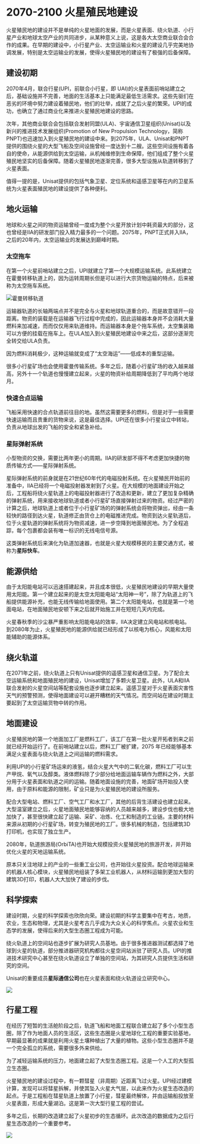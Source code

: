 # 2070-2100 火星殖民地建设

火星殖民地的建设并不是单纯的火星地面的发展，而是火星表面、绕火轨道、小行星产业和地球太空产业的共同进步，从某种意义上说，这是各大太空商业联合会合作的成果。在早期的建设中，小行星产业、太空运输业和火星的建设几乎完美地协调发展，特别是太空运输业的发展，使得火星殖民地的建设有了极强的后备保障。

## 建设初期

2070年4月，联合行星(UPI，前联合小行星，即 UAI)的火星表面前哨站建立之后，基础设施并不完善，地面的生活基本上只能满足最低生活需求。这些先驱们在恶劣的环境中努力建设着殖民地，他们的壮举，成就了之后火星的繁荣。UPI的成功，也确立了通过商业化来推进火星殖民地建设的思路。

次年，其他商业联合会包括联合发射同盟(ULA)、宇宙通信卫星组织(Unisat)以及新兴的推进技术发展组织(Promotion of New Propulsion Technology，简称PNPT)也迅速加入到火星殖民地的建设中来。到2075年，ULA、Unisat和PNPT提供的围绕火星的大型飞船及空间设施曾经一度达到十二艘。这些空间设施有着各自的使命，从能源供给到太空运输，从机械维修到生命保障，他们组成了整个火星殖民地坚实的后备保障。随着火星殖民地逐渐完善，很多大型设施从轨道转移到了火星表面。

值得一提的是，Unisat提供的包括气象卫星、定位系统和遥感卫星等在内的卫星系统为火星表面殖民地的建设提供了各种便利。

## 地火运输

地球和火星之间的物资运输曾经一度成为整个火星开放计划中耗资最大的部分，这也曾经是IIA的研发部门投入精力最多的一个问题。2075年，PNPT正式并入IIA，之后的20年内，太空运输业的发展达到巅峰时期。

### 太空拖车

在第一个火星前哨站建立之后，UPI就建立了第一个大规模运输系统。此系统建立在霍曼转移轨道上的，因为运转周期长但是可以进行大宗货物运输的特点，后来被称为太空拖车系统。

![霍曼转移轨道](https://raw.githubusercontent.com/InterImm/InterImmBook/master/resources/hohmannSystem.png)

运输器轨道的长轴两端点并不是完全与火星和地球轨道重合的，而是故意错开一段距离。物资的装载是在运输器飞行过程中完成的，因此运输器本身并不会消耗大量燃料来加减速，而而仅仅用来轨道维持。而运输器本身是个拖车系统，太空集装箱可以方便的挂载在拖车上。在ULA加入到火星殖民地建设中来之后，这部分逐渐完全转交给ULA负责。

因为燃料消耗极少，这种运输就变成了“太空海运”——低成本的重型运输。

很多小行星矿场也会使用霍曼传输系统。多年之后，随着小行星矿场的收入越来越高，另外十一个轨道也慢慢建立起来，火星的物资补给周期降低到了平均两个地球月。

### 快速合点运输

飞船采用快速的合点轨道前往目的地。虽然这需要更多的燃料，但是对于一些需要快速运输而且贵重的货物来说，这是最佳选择。UPI还在很多小行星设立中转站，负责从地球出发的飞船的安全和紧急补给。

### 星际弹射系统

小型物资的交换，需要比两年更小的周期。IIA的研发部不得不考虑更加快捷的物质传输方式——星际弹射系统。

星际弹射系统的前身就是在21世纪60年代的电磁投射系统。在火星殖民开始前的准备中，IIA已经将一个电磁投射器发射到了火星。在大规模的地面建设开始之后，工程船将绕火星轨道上的电磁投射器进行了改造和更新，建立了更加复杂精确的弹射系统，用来接收地球轨道或者小行星矿场直接弹射过来的物资。经过严密的计算之后，地球轨道上或者位于小行星矿场的的弹射系统会将物资弹出，经由一条较快的路径到达火星，轨道修正由货仓上的电磁推进完成。物资到达火星轨道后，位于火星轨道的弹射系统将为物资减速，进一步空降到地面殖民地。为了全程追踪，每个包裹都会装有唯一标识的无线电信号源。

这类弹射系统后来演化为轨道加速器，也就是火星大规模移民的主要交通方式，被称为**星际快车**。

## 能源供给

由于太阳能电站可以迅速搭建起来，并且成本很低，火星殖民地建设的早期大量使用太阳能。第一个建立起来的是太空太阳能电站“太阳神一号”，除了为轨道上的飞船提供能源补充，也能无线传输给地面使用。第二个太阳能电站，也就是第一个地面电站，在地面殖民地安顿下来之后就开始施工并在短短几天内完成。

火星春秋季的沙尘暴严重影响太阳能电站的效率，IIA决定建立风电站和核电站。到2080年为止，火星殖民地的能源供给就已经形成了以核电为核心，风能和太阳能辅助的能源体系。

## 绕火轨道

在2071年之前，绕火轨道上只有Unisat提供的遥感卫星和通信卫星。为了配合太空运输系统和地面殖民地的建设，Unisat增加了多颗火星卫星。此外，ULA和IIA联合发射的火星空间站等配套设施也逐步建立起来。遥感卫星对于火星表面灾害性天气的预警预测，使得地面建设可以避开糟糕的天气情况。而空间站在建设时期主要起到了太空运输货物中转的作用。

## 地面建设

火星殖民地的第一个地面加工厂是燃料工厂，该工厂在第一批火星开拓者到来之前就已经开始运行了。在前哨站建立以后，燃料工厂被扩建，2075 年已经能够基本满足火星表面与绕火轨道上之间运输的燃料需求。

利用UPI的小行星矿场运来的液氢，结合火星大气中的二氧化碳，燃料工厂可以生产甲烷、氧气以及醇类。液体燃料除了少部分给地面运输车辆作为燃料之外，大部分用于火星表面和轨道之间的运输。随着地面设施的完善，地面矿场开始投入使用，由于原料和能源的限制，矿业只是为火星殖民地的建设所服务。

配合大型电站、燃料工厂、空气工厂和水工厂，其他的后背生活建设也建立起来。大型温室建立之后，火星地面殖民地能够容纳的人员越来越多，建设步伐也极大地加快了，甚至很快建立起了运输、采矿、冶炼、化工和制造的工业链。主要的材料来源从初期的小行星矿场，转变为殖民地的工厂。很多机械的制造，包括建筑3D打印机，也实现了独立生产。

2080年，轨道旅游局(OrbiTA)也开始大规模投资火星殖民地的旅游开发，并开始优化火星的天地运输系统。

原本只关注地球上的产业的一些重工业公司，也开始往火星投资。配合地球运输来的机器人核心模块，火星殖民地组装了多架工业机器人，从材料运输到更加大型的建筑3D打印，机器人大大加快了建设的步伐。

## 科学探索

建设时期，火星的科学探索也欣欣向荣。建设初期的科学主要集中在考古，地质，农业，生态和物理，尤其是火星考古几乎成为大众关心的科学焦点。火星农业和生态学的发展，使得后来的大型生态圈工程成为可能。

绕火轨道上的空间站也逐步扩展为研究人员基地。由于很多推进器测试都选择了地球到火星的轨道，部分推进器研究机构都往火星空间站派驻了研究人员。UPI的推进技术研究中心甚至在绕火轨道设立了单独的空间站，为其研究人员提供生活和研究的空间。

Unisat的重要成员**星际通信公司**也在火星表面和绕火轨道设立研究中心。

![](http://www.space4case.inhetweb.nl/mmw/media/mars2005/vallesmarineris7500_20051014_18final1024.jpg)

## 行星工程

在经历了短暂的生活舱阶段之后，轨道飞船和地面工程联合建立起了多个小型生态圈，除了作为地面人员的生活区，这些生态圈是火星地球化工程的重要实验基地，早期最显著的成果就是利用火星土壤种植出了大量的植物。这些小型生态圈并不是一个完全孤立的系统，需要很多外来供给。

为了减轻运输系统的压力，地面建立起了大型生态圈工程。这是一个人工的大型孤立生态圈。

火星殖民地的建设过程中，有一颗彗星（非周期）近距离飞过火星。UPI经过建模计算，发现可以将彗星拆解，并使其坠入火星大气层，以此来作为火星生态改造的起点。于是工程船在彗星轨道上放置了小行星，彗星最终解体，并由运输船投放至火星表面，形成大量湖泊。这是第一次大型行星工程的尝试。

多年之后，长期的改造建立起了火星初步的生态循环。此次改造的数据成为之后行星生态改造的一个重要参考。

![](http://newswatch.nationalgeographic.com/files/2013/09/mars-comet-NASA.jpg)
